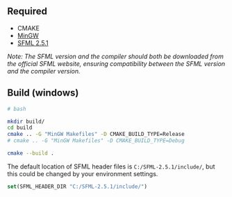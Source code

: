 ## Required

- CMAKE
- [MinGW](https://www.sfml-dev.org/download/sfml/2.5.1/)
- [SFML 2.5.1](https://www.sfml-dev.org/download/sfml/2.5.1/)

*Note: The SFML version and the compiler should both be downloaded from the official SFML website, ensuring compatibility between the SFML version and the compiler version.*


## Build (windows)

```bash
# bash 

mkdir build/
cd build
cmake .. -G "MinGW Makefiles" -D CMAKE_BUILD_TYPE=Release
# cmake .. -G "MinGW Makefiles" -D CMAKE_BUILD_TYPE=Debug

cmake --build .
```


The default location of SFML header files is `C:/SFML-2.5.1/include/`, but this could be changed by your environment settings.
```cmake
set(SFML_HEADER_DIR "C:/SFML-2.5.1/include/")
```